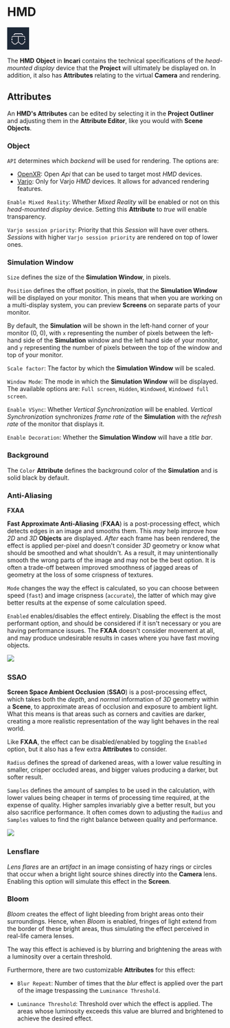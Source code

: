 # HMD

![](../../.gitbook/assets/hmd_1.png)

The **HMD** **Object** in **Incari** contains the technical specifications of the *head-mounted display* device that the **Project** will ultimately be displayed on. In addition, it also has **Attributes** relating to the virtual **Camera** and rendering.

## Attributes

An **HMD's Attributes** can be edited by selecting it in the **Project Outliner** and adjusting them in the **Attribute Editor**, like you would with **Scene Objects**.

### Object

`API` determines which *backend* will be used for rendering. The options are:

* [OpenXR](https://www.khronos.org/openxr/): Open *Api* that can be used to target most *HMD* devices. 
* [Varjo](https://varjo.com): Only for Varjo *HMD* devices. It allows for advanced rendering features.

`Enable Mixed Reality`: Whether *Mixed Reality* will be enabled or not on this *head-mounted display* device. Setting this **Attribute** to *true* will enable transparency.

`Varjo session priority`: Priority that this *Session* will have over others. *Sessions* with higher `Varjo session priority` are rendered on top of lower ones.


### Simulation Window

`Size` defines the size of the **Simulation Window**, in pixels.

`Position` defines the offset position, in pixels, that the **Simulation Window** will be displayed on your monitor. This means that when you are working on a multi-display system, you can preview **Screens** on separate parts of your monitor.

By default, the **Simulation** will be shown in the left-hand corner of your monitor \(0, 0\), with `x` representing the number of pixels between the left-hand side of the **Simulation** window and the left hand side of your monitor, and `y` representing the number of pixels between the top of the window and top of your monitor.

`Scale factor`: The factor by which the **Simulation Window** will be scaled.

`Window Mode`: The mode in which the **Simulation Window** will be displayed. The available options are: `Full screen`, `Hidden`, `Windowed`, `Windowed full screen`.

`Enable VSync`: Whether *Vertical Synchronization* will be enabled. *Vertical Synchronization* synchronizes *frame rate* of the **Simulation** with the *refresh rate* of the monitor that displays it.

`Enable Decoration`: Whether the **Simulation Window** will have a *title bar*.

### Background

The `Color` **Attribute** defines the background color of the **Simulation** and is solid black by default.

### Anti-Aliasing

**FXAA**

**Fast Approximate Anti-Aliasing** \(**FXAA**\) is a post-processing effect, which detects edges in an image and smooths them. This _may_ help improve how *2D* and *3D* **Objects** are displayed. _After_ each frame has been rendered, the effect is applied per-pixel and doesn't consider *3D* geometry or know what should be smoothed and what shouldn't. As a result, it may unintentionally smooth the wrong parts of the image and may not be the best option. It is often a trade-off between improved smoothness of jagged areas of geometry at the loss of some crispness of textures.

`Mode` changes the way the effect is calculated, so you can choose between speed (`fast`) and image crispness (`accurate`), the latter of which may give better results at the expense of some calculation speed.

`Enabled` enables/disables the effect entirely. Disabling the effect is the most performant option, and should be considered if it isn't necessary or you are having performance issues. The **FXAA** doesn't consider movement at all, and may produce undesirable results in cases where you have fast moving objects.

![](../../.gitbook/assets/fxaa.gif)

### SSAO

**Screen Space Ambient Occlusion** \(**SSAO**\) is a post-processing effect, which takes both the _depth_, and _normal_ information of *3D* geometry within a **Scene**, to approximate areas of occlusion and exposure to ambient light. What this means is that areas such as corners and cavities are darker, creating a more realistic representation of the way light behaves in the real world.

Like **FXAA**, the effect can be disabled/enabled by toggling the `Enabled` option, but it also has a few extra **Attributes** to consider.

`Radius` defines the spread of darkened areas, with a lower value resulting in smaller, crisper occluded areas, and bigger values producing a darker, but softer result.

`Samples` defines the amount of samples to be used in the calculation, with lower values being cheaper in terms of processing time required, at the expense of quality. Higher samples invariably give a better result, but you also sacrifice performance. It often comes down to adjusting the `Radius` and `Samples` values to find the right balance between quality and performance.

![](../../.gitbook/assets/ssao.gif)


### Lensflare

*Lens flares* are an *artifact* in an image consisting of hazy rings or circles that occur when a bright light source shines directly into the **Camera** lens. Enabling this option will simulate this effect in the **Screen**.

### Bloom

*Bloom* creates the effect of light bleeding from bright areas onto their surroundings. Hence, when *Bloom* is enabled, fringes of light extend from the border of these bright areas, thus simulating the effect perceived in real-life camera lenses.

The way this effect is achieved is by blurring and brightening the areas with a luminosity over a certain threshold.

Furthermore, there are two customizable **Attributes** for this effect:

* `Blur Repeat`: Number of times that the *blur* effect is applied over the part of the image trespassing the `Luminance Threshold`.

* `Luminance Threshold`: Threshold over which the effect is applied. The areas whose luminosity exceeds this value are blurred and brightened to achieve the desired effect.
